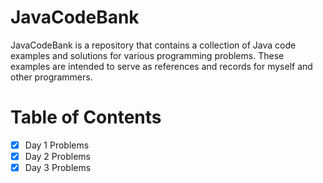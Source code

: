 
# JavaCodeBank

JavaCodeBank is a repository that contains a collection of Java code examples and solutions for various programming problems. These examples are intended to serve as references and records for myself and other programmers.

# Table of Contents
- [x] Day 1 Problems
- [x] Day 2 Problems
- [x] Day 3 Problems
